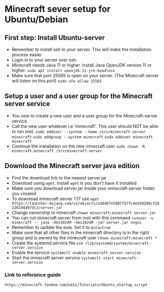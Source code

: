 # Minecraft sever setup for Ubuntu/Debian

## First step: Install Ubuntu-server 
* Remember to install ssh to your server. This will make the installation process easier
* Login in to your server over ssh.
* Minecraft needs Java 11 or higher. Install Java OpenJDK version 11 or higher.
`sudo apt install openjdk-11-jre-headless`
* Make sure that port 25565 is open on your server. (The Minecraft server will listen on this port)
`sudo ufw allow 25565`



## Setup a user and a user group for the Minecraft server service
* You new to create a new user and a user group for the Minecraft-server service.
* Call the new user whatever i.e 'minecraft'. This user should NOT be able to run root.
`sudo adduser --system --home /srv/minecraft-server minecraft`
`sudo addgroup --system minecraft`
`sudo adduser minecraft minecraft`
* Continue the installation on the new minecraft user
`sudo chown -R minecraft.minecraft /srv/minecraft-server`

## Download the Minecraft server java edition
* Find the download link to the newest server.jar
* Download using `wget`. Install `wget` is you don't have it installed
* Make sure you download server.jar inside your minecraft-server folder you created
* To download minecraft server 1.17 use `wget https://launcher.mojang.com/v1/objects/a16d67e5807f57fc4e550299cf20226194497dc2/server.jar`
* Change ownership to minecraft `chown minecraft:minecraft server.jar`
* You can run minecraft server from root with this command `runuser -u minecraft -- java -Xmx1024M -Xms1024M -jar server.jar nogui`
* Remember to update the eula. Set it to `eula=true`
* Make sure that all other files in the minecraft directory is in the right group and is owned by the minecraft user `chown minecraft:minecraft *`
* Create the systemd.service file `vim /lib/systemd/system/minecraft-server.service`
* Enable the service `systemctl enable minecraft-server.service`
* Start the minecraft server service `systemctl start minecraft-server.service` 

### Link to referance guide
`https://minecraft.fandom.com/wiki/Tutorials/Ubuntu_startup_script`

